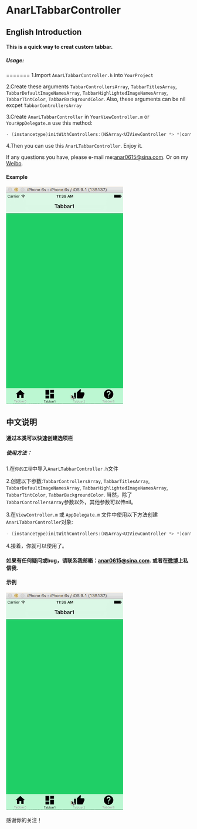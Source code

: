 # AnarLTabbarController

## English Introduction

#### This is a quick way to creat custom tabbar.

##### Usage:

=======
1.Import `AnarLTabbarController.h` into `YourProject`

2.Create these arguments `TabbarControllersArray`, `TabbarTitlesArray`, `TabbarDefaultImageNamesArray`, `TabbarHighlightedImageNamesArray`, `TabbarTintColor`, `TabbarBackgroundColor`. Also, these arguments can be nil excpet `TabbarControllersArray`

3.Create `AnarLTabbarController` in `YourViewController.m` or `YourAppDelegate.m` use this method:

```c
- (instancetype)initWithControllers:(NSArray<UIViewController *> *)controllers titles:(NSArray<NSString *> *)titles defaultImages:(NSArray<NSString *> *)images highLightedImages:(NSArray<NSString *> *)highlightedImages barTintColor:(UIColor *)tintColor barBackgroundColor:(UIColor *)backgroundColor;
```

4.Then you can use this `AnarLTabbarController`. Enjoy it.

If any questions you have, please e-mail me:[anar0615@sina.com](mailto:anar0615@sina.com "Mail to me."). Or on my [Weibo](http://weibo.com/409498119 "Message to me").

#### Example
![](https://github.com/Kito0615/AnarLTabbarController/raw/master/Example.gif)  

## 中文说明

#### 通过本类可以快速创建选项栏

##### 使用方法：

1.在`你的工程`中导入`AnarLTabbarController.h`文件

2.创建以下参数:`TabbarControllersArray`, `TabbarTitlesArray`, `TabbarDefaultImageNamesArray`, `TabbarHighlightedImageNamesArray`, `TabbarTintColor`, `TabbarBackgroundColor`. 当然，除了 `TabbarControllersArray`参数以外，其他参数可以传nil。

3.在`ViewController.m` 或 `AppDelegate.m` 文件中使用以下方法创建`AnarLTabbarController`对象:

```c
- (instancetype)initWithControllers:(NSArray<UIViewController *> *)controllers titles:(NSArray<NSString *> *)titles defaultImages:(NSArray<NSString *> *)images highLightedImages:(NSArray<NSString *> *)highlightedImages barTintColor:(UIColor *)tintColor barBackgroundColor:(UIColor *)backgroundColor;
```

4.接着，你就可以使用了。

#### 如果有任何疑问或bug，请联系我邮箱：[anar0615@sina.com](mailto:anar0615@sina.com "发送邮件"). 或者在[微博](http://weibo.com/409498119 "私信给我")上私信我.

#### 示例
![](https://github.com/Kito0615/AnarLTabbarController/raw/master/Example.gif)

感谢你的关注！
